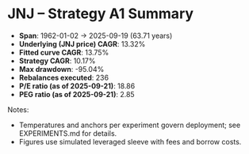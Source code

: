 # JNJ – Strategy A1 Summary

- **Span**: 1962-01-02 → 2025-09-19 (63.71 years)
- **Underlying (JNJ price) CAGR**: 13.32%
- **Fitted curve CAGR**: 13.75%
- **Strategy CAGR**: 10.17%
- **Max drawdown**: -95.04%
- **Rebalances executed**: 236
- **P/E ratio (as of 2025-09-21)**: 18.86
- **PEG ratio (as of 2025-09-21)**: 2.85

Notes:

- Temperatures and anchors per experiment govern deployment; see EXPERIMENTS.md for details.
- Figures use simulated leveraged sleeve with fees and borrow costs.

